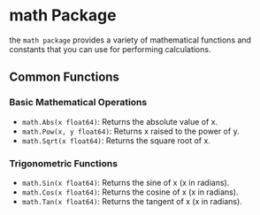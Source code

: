 # math Package

the `math package` provides a variety of mathematical functions and constants that you can use for performing calculations.

## Common Functions

### Basic Mathematical Operations

- `math.Abs(x float64)`: Returns the absolute value of x.
- `math.Pow(x, y float64)`: Returns x raised to the power of y.
- `math.Sqrt(x float64)`: Returns the square root of x.

### Trigonometric Functions

- `math.Sin(x float64)`: Returns the sine of x (x in radians).
- `math.Cos(x float64)`: Returns the cosine of x (x in radians).
- `math.Tan(x float64)`: Returns the tangent of x (x in radians).
